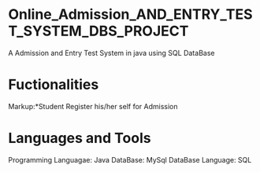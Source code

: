 # Online_Admission_AND_ENTRY_TEST_SYSTEM_DBS_PROJECT
A Admission and Entry Test System in java using SQL DataBase

# Fuctionalities
Markup:*Student Register his/her self for Admission
  
# Languages and Tools 
  Programming Languagae: Java
  DataBase: MySql
  DataBase Language: SQL
  
  
  
